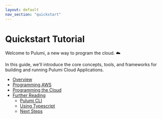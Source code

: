 ```yaml
---
layout: default 
nav_section: "quickstart"
---
```


<h1 class="title f1">Quickstart Tutorial</h1>

Welcome to Pulumi, a new way to program the cloud. ☁️

In this guide, we'll introduce the core concepts, tools, and frameworks for building and running Pulumi Cloud
Applications.

* [Overview](./overview)
* [Programming AWS](./aws)
* [Programming the Cloud](./cloud)
* [Further Reading](./reading)
    - [Pulumi CLI](./reading#pulumi-cli)
    - [Using Typescript](./reading#using-typescript)
    - [Next Steps](./reading#next-steps)


